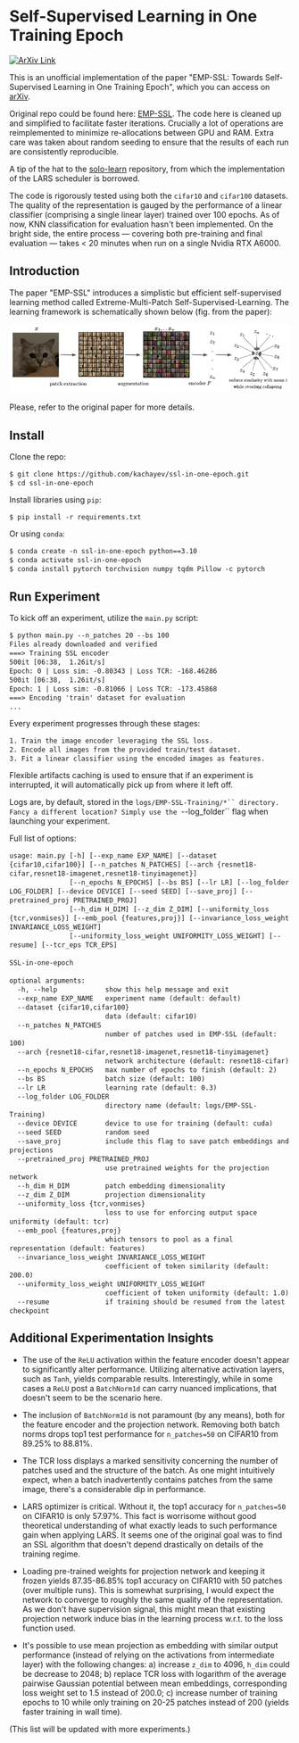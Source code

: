 # Self-Supervised Learning in One Training Epoch

[![ArXiv Link](http://img.shields.io/badge/paper-arxiv.2304.03977-B31B1B.svg)](https://arxiv.org/abs/2304.03977)

This is an unofficial implementation of the paper "EMP-SSL: Towards Self-Supervised Learning in One Training Epoch", which you can access on [arXiv](https://arxiv.org/abs/2304.03977).

Original repo could be found here: [EMP-SSL](https://github.com/tsb0601/EMP-SSL). The code here is cleaned up and simplified to facilitate faster iterations. Crucially a lot of operations are reimplemented to minimize re-allocations between GPU and RAM. Extra care was taken about random seeding to ensure that the results of each run are consistently reproducible.

A tip of the hat to the [solo-learn](https://github.com/vturrisi/solo-learn) repository, from which the implementation of the LARS scheduler is borrowed.

The code is rigorously tested using both the `cifar10` and `cifar100` datasets. The quality of the representation is gauged by the performance of a linear classifier (comprising a single linear layer) trained over 100 epochs. As of now, KNN classification for evaluation hasn't been implemented. On the bright side, the entire process — covering both pre-training and final evaluation — takes < 20 minutes when run on a single Nvidia RTX A6000.

## Introduction

The paper "EMP-SSL" introduces a simplistic but efficient self-supervised learning method called Extreme-Multi-Patch Self-Supervised-Learning. The learning framework is schematically shown below (fig. from the paper):

![Training Pipeline](pipeline.png)

Please, refer to the original paper for more details.

## Install

Clone the repo:

```shell
$ git clone https://github.com/kachayev/ssl-in-one-epoch.git
$ cd ssl-in-one-epoch
```

Install libraries using `pip`:

```shell
$ pip install -r requirements.txt
```

Or using `conda`:

```shell
$ conda create -n ssl-in-one-epoch python==3.10
$ conda activate ssl-in-one-epoch
$ conda install pytorch torchvision numpy tqdm Pillow -c pytorch
```

## Run Experiment

To kick off an experiment, utilize the `main.py` script:

```shell
$ python main.py --n_patches 20 --bs 100
Files already downloaded and verified
===> Training SSL encoder
500it [06:38,  1.26it/s]
Epoch: 0 | Loss sim: -0.80343 | Loss TCR: -168.46286
500it [06:38,  1.26it/s]
Epoch: 1 | Loss sim: -0.81066 | Loss TCR: -173.45868
===> Encoding 'train' dataset for evaluation
...
```

Every experiment progresses through these stages:

    1. Train the image encoder leveraging the SSL loss.
    2. Encode all images from the provided train/test dataset.
    3. Fit a linear classifier using the encoded images as features.

Flexible artifacts caching is used to ensure that if an experiment is interrupted, it will automatically pick up from where it left off.

Logs are, by default, stored in the `logs/EMP-SSL-Training/*`` directory. Fancy a different location? Simply use the `--log_folder`` flag when launching your experiment.

Full list of options:

```shell
usage: main.py [-h] [--exp_name EXP_NAME] [--dataset {cifar10,cifar100}] [--n_patches N_PATCHES] [--arch {resnet18-cifar,resnet18-imagenet,resnet18-tinyimagenet}]
               [--n_epochs N_EPOCHS] [--bs BS] [--lr LR] [--log_folder LOG_FOLDER] [--device DEVICE] [--seed SEED] [--save_proj] [--pretrained_proj PRETRAINED_PROJ]
               [--h_dim H_DIM] [--z_dim Z_DIM] [--uniformity_loss {tcr,vonmises}] [--emb_pool {features,proj}] [--invariance_loss_weight INVARIANCE_LOSS_WEIGHT]
               [--uniformity_loss_weight UNIFORMITY_LOSS_WEIGHT] [--resume] [--tcr_eps TCR_EPS]

SSL-in-one-epoch

optional arguments:
  -h, --help            show this help message and exit
  --exp_name EXP_NAME   experiment name (default: default)
  --dataset {cifar10,cifar100}
                        data (default: cifar10)
  --n_patches N_PATCHES
                        number of patches used in EMP-SSL (default: 100)
  --arch {resnet18-cifar,resnet18-imagenet,resnet18-tinyimagenet}
                        network architecture (default: resnet18-cifar)
  --n_epochs N_EPOCHS   max number of epochs to finish (default: 2)
  --bs BS               batch size (default: 100)
  --lr LR               learning rate (default: 0.3)
  --log_folder LOG_FOLDER
                        directory name (default: logs/EMP-SSL-Training)
  --device DEVICE       device to use for training (default: cuda)
  --seed SEED           random seed
  --save_proj           include this flag to save patch embeddings and projections
  --pretrained_proj PRETRAINED_PROJ
                        use pretrained weights for the projection network
  --h_dim H_DIM         patch embedding dimensionality
  --z_dim Z_DIM         projection dimensionality
  --uniformity_loss {tcr,vonmises}
                        loss to use for enforcing output space uniformity (default: tcr)
  --emb_pool {features,proj}
                        which tensors to pool as a final representation (default: features)
  --invariance_loss_weight INVARIANCE_LOSS_WEIGHT
                        coefficient of token similarity (default: 200.0)
  --uniformity_loss_weight UNIFORMITY_LOSS_WEIGHT
                        coefficient of token uniformity (default: 1.0)
  --resume              if training should be resumed from the latest checkpoint
```


## Additional Experimentation Insights

* The use of the `ReLU` activation within the feature encoder doesn't appear to significantly alter performance. Utilizing alternative activation layers, such as `Tanh`, yields comparable results. Interestingly, while in some cases a `ReLU` post a `BatchNorm1d` can carry nuanced implications, that doesn't seem to be the scenario here.

* The inclusion of `BatchNorm1d` is not paramount (by any means), both for the feature encoder and the projection network. Removing both batch norms drops top1 test performance for `n_patches=50` on CIFAR10 from 89.25% to 88.81%.

* The TCR loss displays a marked sensitivity concerning the number of patches used and the structure of the batch. As one might intuitively expect, when a batch inadvertently contains patches from the same image, there's a considerable dip in performance.

* LARS optimizer is critical. Without it, the top1 accuracy for `n_patches=50` on CIFAR10 is only 57.97%. This fact is worrisome without good theoretical understanding of what exactly leads to such performance gain when applying LARS. It seems one of the original goal was to find an SSL algorithm that doesn't depend drastically on details of the training regime.

* Loading pre-trained weights for projection network and keeping it frozen yields 87.35-86.85% top1 accuracy on CIFAR10 with 50 patches (over multiple runs). This is somewhat surprising, I would expect the network to converge to roughly the same quality of the representation. As we don't have supervision signal, this might mean that existing projection network induce bias in the learning process w.r.t. to the loss function used.

* It's possible to use mean projection as embedding with similar output performance (instead of relying on the activations from intermediate layer) with the following changes: a) increase `z_dim` to 4096, `h_dim` could be decrease to 2048; b) replace TCR loss with logarithm of the average pairwise Gaussian potential between mean embeddings, corresponding loss weight set to 1.5 instead of 200.0; c) increase number of training epochs to 10 while only training on 20-25 patches instead of 200 (yields faster training in wall time).

(This list will be updated with more experiments.)